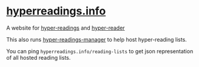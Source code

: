 # [hyperreadings.info](hyperreadings.info)

A website for [hyper-readings](https://github.com/samiz-dat/hyperreadings) and [hyper-reader](https://github.com/samiz-dat/hyper-reader)

This also runs [hyper-readings-manager](https://github.com/samiz-dat/hyper-readings-manager) to help host hyper-reading lists.

You can ping `hyperreadings.info/reading-lists` to get json representation of all hosted reading lists.
